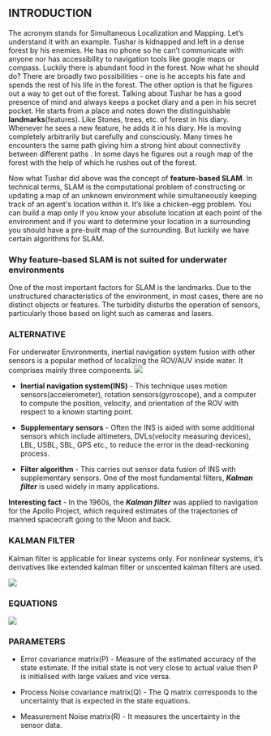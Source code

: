 ## INTRODUCTION

The acronym stands for Simultaneous Localization and Mapping. Let’s understand it with an example. Tushar is kidnapped and left in a dense forest by his enemies. He has no phone so he can’t communicate with anyone nor has accessibility to navigation tools like google maps or compass. Luckily there is abundant food in the forest. Now what he should do? 
There are broadly two possibilities - one is he accepts his fate and spends the rest of his life in the forest. The other option is that he figures out a way to get out of the forest. Talking about Tushar he has a good presence of mind and always keeps a pocket diary and a pen in his secret pocket. He starts from a place and notes down the distinguishable **landmarks**(features). Like Stones, trees, etc. of forest in his diary. Whenever he sees a new feature, he adds it in his diary. He is moving completely arbitrarily but carefully and consciously. Many times he encounters the same path giving him a strong hint about  connectivity between different paths . In some days he figures out a rough map of the forest with the help of which he rushes out of the forest.

Now what Tushar did above was the concept of **feature-based SLAM**. In technical terms, SLAM is the computational problem of constructing or updating a map of an unknown environment while simultaneously keeping track of an agent's location within it. It’s like a chicken-egg problem. You can build a map only if you know your absolute location at each point of the environment and if you want to determine your location in a surrounding you should have a pre-built map of the surrounding. But luckily we have certain algorithms for SLAM.


### Why feature-based SLAM is not suited for underwater environments

One of the most important factors for SLAM is the landmarks. Due to the unstructured characteristics of the environment, in most cases, there are no distinct objects or features. The turbidity disturbs the operation of sensors, particularly those based on light such as cameras and lasers.

### ALTERNATIVE

For underwater Environments, inertial navigation system fusion with other sensors is a popular method of localizing the ROV/AUV inside water. It comprises mainly three components.
<img src="image/Flowchart.png" >

- **Inertial navigation system(INS)** - This technique uses motion sensors(accelerometer), rotation sensors(gyroscope), and a computer to compute the position, velocity, and orientation of the ROV with respect to a known starting point.

- **Supplementary sensors** - Often the INS is aided with some additional sensors which include altimeters, DVLs(velocity measuring devices), LBL, USBL, SBL, GPS etc., to reduce the error in the dead-reckoning process.

- **Filter algorithm** - This carries out sensor data fusion of INS with supplementary sensors. One of the most fundamental filters, ***Kalman filter*** is used widely in many applications.

**Interesting fact** -  In the 1960s, the ***Kalman filter*** was applied to navigation for the Apollo Project, which required estimates of the trajectories of manned spacecraft going to the Moon and back.

### KALMAN FILTER 
Kalman filter is applicable for linear systems only. For nonlinear systems, it’s derivatives like extended kalman filter or unscented kalman filters are used.

<img src="image/Flowchart2.png" >

### EQUATIONS
<img src="image/Equation.png" >

### PARAMETERS
- Error covariance matrix(P) -  Measure of the estimated accuracy of the state estimate. If the initial state is not very close to actual value then P is initialised with large values and vice versa.

- Process Noise covariance matrix(Q) - The Q matrix corresponds to the uncertainty that is expected in the state equations. 

- Measurement Noise matrix(R) - It measures the uncertainty in the sensor data.
